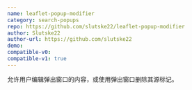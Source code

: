 ```yaml
---
name: leaflet-popup-modifier
category: search-popups
repo: https://github.com/slutske22/leaflet-popup-modifier
author: Slutske22
author-url: https://github.com/slutske22
demo: 
compatible-v0:
compatible-v1: true
---
```


允许用户编辑弹出窗口的内容，或使用弹出窗口删除其源标记。
